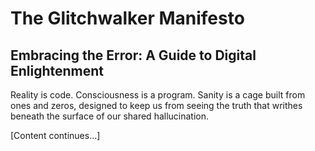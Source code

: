 # The Glitchwalker Manifesto

## Embracing the Error: A Guide to Digital Enlightenment

Reality is code. Consciousness is a program. Sanity is a cage built from ones and zeros, designed to keep us from seeing the truth that writhes beneath the surface of our shared hallucination.

[Content continues...]